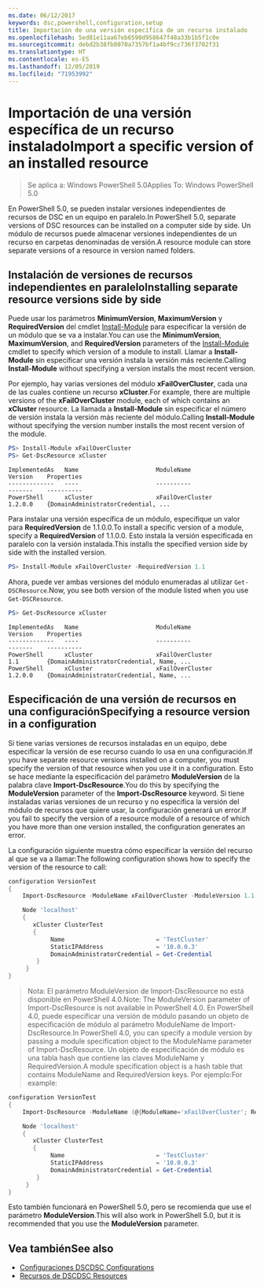 ```yaml
---
ms.date: 06/12/2017
keywords: dsc,powershell,configuration,setup
title: Importación de una versión específica de un recurso instalado
ms.openlocfilehash: 5ed81e11aa67eb6590d958647f48a33b1b5f1c0e
ms.sourcegitcommit: debd2b38fb8070a7357bf1a4bf9cc736f3702f31
ms.translationtype: HT
ms.contentlocale: es-ES
ms.lasthandoff: 12/05/2019
ms.locfileid: "71953992"
---
```

# <a name="import-a-specific-version-of-an-installed-resource"></a><span data-ttu-id="8facd-103">Importación de una versión específica de un recurso instalado</span><span class="sxs-lookup"><span data-stu-id="8facd-103">Import a specific version of an installed resource</span></span>

> <span data-ttu-id="8facd-104">Se aplica a: Windows PowerShell 5.0</span><span class="sxs-lookup"><span data-stu-id="8facd-104">Applies To: Windows PowerShell 5.0</span></span>

<span data-ttu-id="8facd-105">En PowerShell 5.0, se pueden instalar versiones independientes de recursos de DSC en un equipo en paralelo.</span><span class="sxs-lookup"><span data-stu-id="8facd-105">In PowerShell 5.0, separate versions of DSC resources can be installed on a computer side by side.</span></span> <span data-ttu-id="8facd-106">Un módulo de recursos puede almacenar versiones independientes de un recurso en carpetas denominadas de versión.</span><span class="sxs-lookup"><span data-stu-id="8facd-106">A resource module can store separate versions of a resource in version named folders.</span></span>

## <a name="installing-separate-resource-versions-side-by-side"></a><span data-ttu-id="8facd-107">Instalación de versiones de recursos independientes en paralelo</span><span class="sxs-lookup"><span data-stu-id="8facd-107">Installing separate resource versions side by side</span></span>

<span data-ttu-id="8facd-108">Puede usar los parámetros **MinimumVersion**, **MaximumVersion** y **RequiredVersion** del cmdlet [Install-Module](/powershell/module/PowershellGet/Install-Module) para especificar la versión de un módulo que se va a instalar.</span><span class="sxs-lookup"><span data-stu-id="8facd-108">You can use the **MinimumVersion**, **MaximumVersion**, and **RequiredVersion** parameters of the [Install-Module](/powershell/module/PowershellGet/Install-Module) cmdlet to specify which version of a module to install.</span></span> <span data-ttu-id="8facd-109">Llamar a **Install-Module** sin especificar una versión instala la versión más reciente.</span><span class="sxs-lookup"><span data-stu-id="8facd-109">Calling **Install-Module** without specifying a version installs the most recent version.</span></span>

<span data-ttu-id="8facd-110">Por ejemplo, hay varias versiones del módulo **xFailOverCluster**, cada una de las cuales contiene un recurso **xCluster**.</span><span class="sxs-lookup"><span data-stu-id="8facd-110">For example, there are multiple versions of the **xFailOverCluster** module, each of which contains an **xCluster** resource.</span></span> <span data-ttu-id="8facd-111">La llamada a **Install-Module** sin especificar el número de versión instala la versión más reciente del módulo.</span><span class="sxs-lookup"><span data-stu-id="8facd-111">Calling **Install-Module** without specifying the version number installs the most recent version of the module.</span></span>

```powershell
PS> Install-Module xFailOverCluster
PS> Get-DscResource xCluster
```

```output
ImplementedAs   Name                      ModuleName                     Version    Properties
-------------   ----                      ----------                     -------    ----------
PowerShell      xCluster                  xFailOverCluster               1.2.0.0    {DomainAdministratorCredential, ...
```

<span data-ttu-id="8facd-112">Para instalar una versión específica de un módulo, especifique un valor para **RequiredVersion** de 1.1.0.0.</span><span class="sxs-lookup"><span data-stu-id="8facd-112">To install a specific version of a module, specify a **RequiredVersion** of 1.1.0.0.</span></span> <span data-ttu-id="8facd-113">Esto instala la versión especificada en paralelo con la versión instalada.</span><span class="sxs-lookup"><span data-stu-id="8facd-113">This installs the specified version side by side with the installed version.</span></span>

```powershell
PS> Install-Module xFailOverCluster -RequiredVersion 1.1
```

<span data-ttu-id="8facd-114">Ahora, puede ver ambas versiones del módulo enumeradas al utilizar `Get-DSCResource`.</span><span class="sxs-lookup"><span data-stu-id="8facd-114">Now, you see both version of the module listed when you use `Get-DSCResource`.</span></span>

```powershell
PS> Get-DscResource xCluster
```

```output
ImplementedAs   Name                      ModuleName                     Version    Properties
-------------   ----                      ----------                     -------    ----------
PowerShell      xCluster                  xFailOverCluster               1.1        {DomainAdministratorCredential, Name, ...
PowerShell      xCluster                  xFailOverCluster               1.2.0.0    {DomainAdministratorCredential, Name, ...
```

## <a name="specifying-a-resource-version-in-a-configuration"></a><span data-ttu-id="8facd-115">Especificación de una versión de recursos en una configuración</span><span class="sxs-lookup"><span data-stu-id="8facd-115">Specifying a resource version in a configuration</span></span>

<span data-ttu-id="8facd-116">Si tiene varias versiones de recursos instaladas en un equipo, debe especificar la versión de ese recurso cuando lo usa en una configuración.</span><span class="sxs-lookup"><span data-stu-id="8facd-116">If you have separate resource versions installed on a computer, you must specify the version of that resource when you use it in a configuration.</span></span> <span data-ttu-id="8facd-117">Esto se hace mediante la especificación del parámetro **ModuleVersion** de la palabra clave **Import-DscResource**.</span><span class="sxs-lookup"><span data-stu-id="8facd-117">You do this by specifying the **ModuleVersion** parameter of the **Import-DscResource** keyword.</span></span> <span data-ttu-id="8facd-118">Si tiene instaladas varias versiones de un recurso y no especifica la versión del módulo de recursos que quiere usar, la configuración generará un error.</span><span class="sxs-lookup"><span data-stu-id="8facd-118">If you fail to specify the version of a resource module of a resource of which you have more than one version installed, the configuration generates an error.</span></span>

<span data-ttu-id="8facd-119">La configuración siguiente muestra cómo especificar la versión del recurso al que se va a llamar:</span><span class="sxs-lookup"><span data-stu-id="8facd-119">The following configuration shows how to specify the version of the resource to call:</span></span>

```powershell
configuration VersionTest
{
    Import-DscResource -ModuleName xFailOverCluster -ModuleVersion 1.1

    Node 'localhost'
    {
       xCluster ClusterTest
       {
            Name                          = 'TestCluster'
            StaticIPAddress               = '10.0.0.3'
            DomainAdministratorCredential = Get-Credential
        }
     }
}
```

><span data-ttu-id="8facd-120">Nota: El parámetro ModuleVersion de Import-DscResource no está disponible en PowerShell 4.0.</span><span class="sxs-lookup"><span data-stu-id="8facd-120">Note: The ModuleVersion parameter of Import-DscResource is not available in PowerShell 4.0.</span></span> <span data-ttu-id="8facd-121">En PowerShell 4.0, puede especificar una versión de módulo pasando un objeto de especificación de módulo al parámetro ModuleName de Import-DscResource.</span><span class="sxs-lookup"><span data-stu-id="8facd-121">In PowerShell 4.0, you can specify a module version by passing a module specification object to the ModuleName parameter of Import-DscResource.</span></span> <span data-ttu-id="8facd-122">Un objeto de especificación de módulo es una tabla hash que contiene las claves ModuleName y RequiredVersion.</span><span class="sxs-lookup"><span data-stu-id="8facd-122">A module specification object is a hash table that contains ModuleName and RequiredVersion  keys.</span></span> <span data-ttu-id="8facd-123">Por ejemplo:</span><span class="sxs-lookup"><span data-stu-id="8facd-123">For example:</span></span>

```powershell
configuration VersionTest
{
    Import-DscResource -ModuleName (@{ModuleName='xFailOverCluster'; RequiredVersion='1.1'} )

    Node 'localhost'
    {
       xCluster ClusterTest
       {
            Name                          = 'TestCluster'
            StaticIPAddress               = '10.0.0.3'
            DomainAdministratorCredential = Get-Credential
        }
     }
}
```

<span data-ttu-id="8facd-124">Esto también funcionará en PowerShell 5.0, pero se recomienda que use el parámetro **ModuleVersion**.</span><span class="sxs-lookup"><span data-stu-id="8facd-124">This will also work in PowerShell 5.0, but it is recommended that you use the **ModuleVersion** parameter.</span></span>

## <a name="see-also"></a><span data-ttu-id="8facd-125">Vea también</span><span class="sxs-lookup"><span data-stu-id="8facd-125">See also</span></span>

- [<span data-ttu-id="8facd-126">Configuraciones DSC</span><span class="sxs-lookup"><span data-stu-id="8facd-126">DSC Configurations</span></span>](configurations.md)
- [<span data-ttu-id="8facd-127">Recursos de DSC</span><span class="sxs-lookup"><span data-stu-id="8facd-127">DSC Resources</span></span>](../resources/resources.md)
